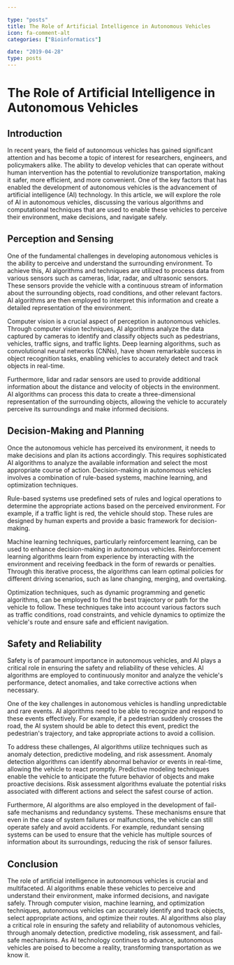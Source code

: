 ```yaml
---

type: "posts"
title: The Role of Artificial Intelligence in Autonomous Vehicles
icon: fa-comment-alt
categories: ["Bioinformatics"]

date: "2019-04-28"
type: posts
---
```





# The Role of Artificial Intelligence in Autonomous Vehicles

## Introduction

In recent years, the field of autonomous vehicles has gained significant attention and has become a topic of interest for researchers, engineers, and policymakers alike. The ability to develop vehicles that can operate without human intervention has the potential to revolutionize transportation, making it safer, more efficient, and more convenient. One of the key factors that has enabled the development of autonomous vehicles is the advancement of artificial intelligence (AI) technology. In this article, we will explore the role of AI in autonomous vehicles, discussing the various algorithms and computational techniques that are used to enable these vehicles to perceive their environment, make decisions, and navigate safely.

## Perception and Sensing

One of the fundamental challenges in developing autonomous vehicles is the ability to perceive and understand the surrounding environment. To achieve this, AI algorithms and techniques are utilized to process data from various sensors such as cameras, lidar, radar, and ultrasonic sensors. These sensors provide the vehicle with a continuous stream of information about the surrounding objects, road conditions, and other relevant factors. AI algorithms are then employed to interpret this information and create a detailed representation of the environment.

Computer vision is a crucial aspect of perception in autonomous vehicles. Through computer vision techniques, AI algorithms analyze the data captured by cameras to identify and classify objects such as pedestrians, vehicles, traffic signs, and traffic lights. Deep learning algorithms, such as convolutional neural networks (CNNs), have shown remarkable success in object recognition tasks, enabling vehicles to accurately detect and track objects in real-time.

Furthermore, lidar and radar sensors are used to provide additional information about the distance and velocity of objects in the environment. AI algorithms can process this data to create a three-dimensional representation of the surrounding objects, allowing the vehicle to accurately perceive its surroundings and make informed decisions.

## Decision-Making and Planning

Once the autonomous vehicle has perceived its environment, it needs to make decisions and plan its actions accordingly. This requires sophisticated AI algorithms to analyze the available information and select the most appropriate course of action. Decision-making in autonomous vehicles involves a combination of rule-based systems, machine learning, and optimization techniques.

Rule-based systems use predefined sets of rules and logical operations to determine the appropriate actions based on the perceived environment. For example, if a traffic light is red, the vehicle should stop. These rules are designed by human experts and provide a basic framework for decision-making.

Machine learning techniques, particularly reinforcement learning, can be used to enhance decision-making in autonomous vehicles. Reinforcement learning algorithms learn from experience by interacting with the environment and receiving feedback in the form of rewards or penalties. Through this iterative process, the algorithms can learn optimal policies for different driving scenarios, such as lane changing, merging, and overtaking.

Optimization techniques, such as dynamic programming and genetic algorithms, can be employed to find the best trajectory or path for the vehicle to follow. These techniques take into account various factors such as traffic conditions, road constraints, and vehicle dynamics to optimize the vehicle's route and ensure safe and efficient navigation.

## Safety and Reliability

Safety is of paramount importance in autonomous vehicles, and AI plays a critical role in ensuring the safety and reliability of these vehicles. AI algorithms are employed to continuously monitor and analyze the vehicle's performance, detect anomalies, and take corrective actions when necessary.

One of the key challenges in autonomous vehicles is handling unpredictable and rare events. AI algorithms need to be able to recognize and respond to these events effectively. For example, if a pedestrian suddenly crosses the road, the AI system should be able to detect this event, predict the pedestrian's trajectory, and take appropriate actions to avoid a collision.

To address these challenges, AI algorithms utilize techniques such as anomaly detection, predictive modeling, and risk assessment. Anomaly detection algorithms can identify abnormal behavior or events in real-time, allowing the vehicle to react promptly. Predictive modeling techniques enable the vehicle to anticipate the future behavior of objects and make proactive decisions. Risk assessment algorithms evaluate the potential risks associated with different actions and select the safest course of action.

Furthermore, AI algorithms are also employed in the development of fail-safe mechanisms and redundancy systems. These mechanisms ensure that even in the case of system failures or malfunctions, the vehicle can still operate safely and avoid accidents. For example, redundant sensing systems can be used to ensure that the vehicle has multiple sources of information about its surroundings, reducing the risk of sensor failures.

## Conclusion

The role of artificial intelligence in autonomous vehicles is crucial and multifaceted. AI algorithms enable these vehicles to perceive and understand their environment, make informed decisions, and navigate safely. Through computer vision, machine learning, and optimization techniques, autonomous vehicles can accurately identify and track objects, select appropriate actions, and optimize their routes. AI algorithms also play a critical role in ensuring the safety and reliability of autonomous vehicles, through anomaly detection, predictive modeling, risk assessment, and fail-safe mechanisms. As AI technology continues to advance, autonomous vehicles are poised to become a reality, transforming transportation as we know it.